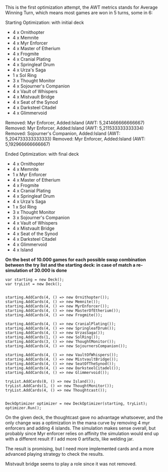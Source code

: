 This is the first optimization attempt, the AWT metrics stands for 
Average Winning Turn, which means most games are won in 5 turns,
some in 6:

Starting Optimization: with initial deck

 - 4       x Ornithopter
 - 4       x Memnite
 - 4       x Myr Enforcer
 - 4       x Master of Etherium
 - 4       x Frogmite
 - 4       x Cranial Plating
 - 4       x Springleaf Drum
 - 4       x Urza's Saga
 - 1       x Sol Ring
 - 3       x Thought Monitor
 - 4       x Sojourner's Companion
 - 4       x Vault of Whispers
 - 4       x Mistvault Bridge
 - 4       x Seat of the Synod
 - 4       x Darksteel Citadel
 - 4       x Glimmervoid

Removed: Myr Enforcer, Added:Island (AWT: 5,241466666666667)
Removed: Myr Enforcer, Added:Island (AWT: 5,211533333333334)
Removed: Sojourner's Companion, Added:Island (AWT: 5,204733333333333)
Removed: Myr Enforcer, Added:Island (AWT: 5,192966666666667)

Ended Optimization: with final deck

 - 4       x Ornithopter
 - 4       x Memnite
 - 1       x Myr Enforcer
 - 4       x Master of Etherium
 - 4       x Frogmite
 - 4       x Cranial Plating
 - 4       x Springleaf Drum
 - 4       x Urza's Saga
 - 1       x Sol Ring
 - 3       x Thought Monitor
 - 3       x Sojourner's Companion
 - 4       x Vault of Whispers
 - 4       x Mistvault Bridge
 - 4       x Seat of the Synod
 - 4       x Darksteel Citadel
 - 4       x Glimmervoid
 - 4       x Island

**On the best of 10.000 games for each possible swap combination between the try**
**list and the starting deck: in case of match a re-simulation of 30.000 is done**

```
var starting = new Deck();
var tryList = new Deck();


starting.AddCards(4, () => new Ornithopter());
starting.AddCards(4, () => new Memnite());
starting.AddCards(4, () => new MyrEnforcer());
starting.AddCards(4, () => new MasterOfEtherium());
starting.AddCards(4, () => new Frogmite());

starting.AddCards(4, () => new CranialPlating());
starting.AddCards(4, () => new SpringleafDrum());
starting.AddCards(4, () => new UrzasSaga());
starting.AddCards(1, () => new SolRing());
starting.AddCards(3, () => new ThoughtMonitor());
starting.AddCards(4, () => new SojournersCompanion());

starting.AddCards(4, () => new VaultOfWhispers());
starting.AddCards(4, () => new MistvaultBridge());
starting.AddCards(4, () => new SeatOfTheSynod());
starting.AddCards(4, () => new DarksteelCitadel());
starting.AddCards(4, () => new Glimmervoid());

tryList.AddCards(8, () => new Island());
tryList.AddCards(1, () => new ThoughtMonitor());
tryList.AddCards(4, () => new Thoughtcast());


DeckOptimizer optimizer = new DeckOptimizer(starting, tryList);
optimizer.Run();
```

On the given deck, the thoughtcast gave no advantage whatsoever, and the only
change was a optimization in the mana curve by removing 4 myr enforcers and
adding 4 islands. The simulation makes sense overall, but probably since
Myr enforcer relies on affinity the simulation would end up with a different
result if I add more 0 artifacts, like welding jar.

The result is promising, but I need more implemented cards and a more advanced
playing strategy to check the results.

Mistvault bridge seems to play a role since it was not removed.